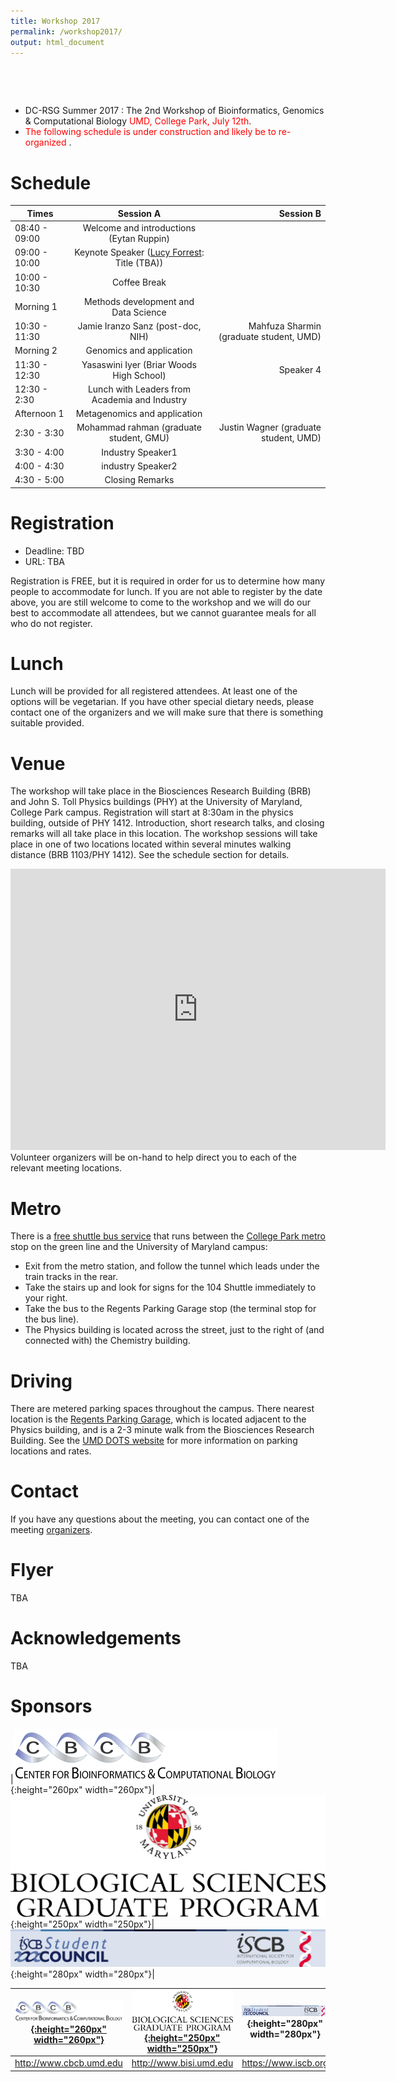 ```yaml
---
title: Workshop 2017
permalink: /workshop2017/
output: html_document
---
```


&nbsp;

&nbsp;


* DC-RSG Summer 2017 : The 2nd Workshop of Bioinformatics, Genomics & Computational Biology <span style="color:red"> UMD, College Park, July 12th</span>. 
* <span style="color:red"> The following schedule is under construction and likely be to re-organized </span>.

# Schedule

| Times         | Session A     | Session B  |
| ------------- |:-------------:| ----------:|
| 08:40 - 09:00 | Welcome and introductions (Eytan Ruppin) |
| 09:00 - 10:00 | Keynote Speaker ([Lucy Forrest](https://neuroscience.nih.gov/forrest/Home.aspx): Title (TBA))|
| 10:00 - 10:30 | Coffee Break ||
| Morning 1 | Methods development and Data Science
10:30 - 11:30      | Jamie Iranzo Sanz (post-doc, NIH)|   Mahfuza Sharmin (graduate student, UMD) |
| Morning 2 | Genomics and application
11:30 - 12:30 | Yasaswini Iyer (Briar Woods High School)      |    Speaker 4 |
| 12:30 - 2:30 | Lunch with Leaders from Academia and Industry             |
| Afternoon 1 | Metagenomics and application
2:30 - 3:30 | Mohammad rahman (graduate student, GMU)      |    Justin Wagner (graduate student, UMD) |
| 3:30 - 4:00 | Industry Speaker1            |
| 4:00 - 4:30 | industry Speaker2                |
| 4:30 - 5:00 | Closing Remarks                |



# Registration
 * Deadline: TBD
 * URL: TBA

Registration is FREE, but it is required in order for us to determine how many people to accommodate for lunch. If you are not able to register by the date above, you are still welcome to come to the workshop and we will do our best to accommodate all attendees, but we cannot guarantee meals for all who do not register.

# Lunch

Lunch will be provided for all registered attendees. At least one of the options will be vegetarian. If you have other special dietary needs, please contact one of the organizers and we will make sure that there is something suitable provided.

# Venue

The workshop will take place in the Biosciences Research Building (BRB) and John S. Toll Physics buildings (PHY) at the University of Maryland, College Park campus. Registration will start at 8:30am in the physics building, outside of PHY 1412. Introduction, short research talks, and closing remarks will all take place in this location. The workshop sessions will take place in one of two locations located within several minutes walking distance (BRB 1103/PHY 1412). See the schedule section for details.

<iframe src="https://www.google.com/maps/embed?pb=!1m18!1m12!1m3!1d1550.5816424233808!2d-76.94461960346305!3d38.988769605031734!2m3!1f0!2f0!3f0!3m2!1i1024!2i768!4f13.1!3m3!1m2!1s0x0%3A0x97cf5f9cc3eb592!2sThe+Biological+Sciences+Graduate+Program+(BISI)!5e0!3m2!1sen!2sus!4v1491058682249" width="600" height="450" frameborder="0" style="border:0" allowfullscreen></iframe>
Volunteer organizers will be on-hand to help direct you to each of the relevant meeting locations.


# Metro

There is a [free shuttle bus service](http://www.dots.umd.edu/schedules.html) that runs between the [College Park metro](http://www.wmata.com/rail/station_detail.cfm?station_id=79) stop on the green line and the University of Maryland campus:

* Exit from the metro station, and follow the tunnel which leads under the train tracks in the rear.
* Take the stairs up and look for signs for the 104 Shuttle immediately to your right.
* Take the bus to the Regents Parking Garage stop (the terminal stop for the bus line).
* The Physics building is located across the street, just to the right of (and connected with) the Chemistry building.

# Driving

There are metered parking spaces throughout the campus. There nearest location is the [Regents Parking Garage](https://goo.gl/maps/4ySBbiKtm7n), which is located adjacent to the Physics building, and is a 2-3 minute walk from the Biosciences Research Building. See the [UMD DOTS website](http://www.transportation.umd.edu/maps&apps.html) for more information on parking locations and rates.

# Contact

If you have any questions about the meeting, you can contact one of the meeting [organizers](https://iscb-dc-rsg.github.io/organizers/).

# Flyer

  TBA
  
# Acknowledgements

TBA

# Sponsors

|![CBCB](../images/cbcb_logo_transp_blackwhite.gif "Center for Bioinformatics & Computational Biology"){:height="260px" width="260px"}| ![BISI](../images/umd_bisi_logo.png "The Biological Sciences Graduate Program "){:height="250px" width="250px"}|![ISCB](../images/iscb_sc_logo.png "International society for Computational Biology"){:height="280px" width="280px"}|

| [![CBCB](../images/cbcb_logo_transp_blackwhite.gif "Center for Bioinformatics & Computational Biology"){:height="260px" width="260px"}](http://www.cbcb.umd.edu)  | [![BISI](../images/umd_bisi_logo.png "The Biological Sciences Graduate Program "){:height="250px" width="250px"}](http://www.bisi.umd.edu) | [![ISCB](../images/iscb_sc_logo.png "International society for Computational Biology")](https://www.iscb.org){:height="280px" width="280px"} |
|:---:|:---:|:---:|
| http://www.cbcb.umd.edu | http://www.bisi.umd.edu | https://www.iscb.org |

